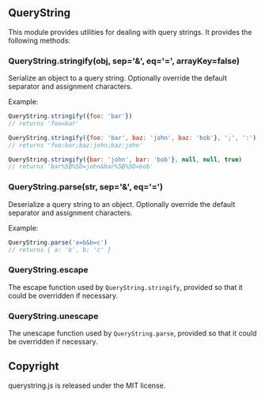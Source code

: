 ## QueryString

This module provides utilities for dealing with query strings.
It provides the following methods:


### QueryString.stringify(obj, sep='&', eq='=', arrayKey=false)

Serialize an object to a query string.
Optionally override the default separator and assignment characters.

Example:

````javascript
QueryString.stringify({foo: 'bar'})
// returns 'foo=bar'

QueryString.stringify({foo: 'bar', baz: 'john', baz: 'bob'}, ';', ':')
// returns 'foo:bar;baz:john;baz:john'

QueryString.stringify({bar: 'john', bar: 'bob'}, null, null, true)
// returns 'bar%5B%5D=john&bar%5B%5D=bob'
````


### QueryString.parse(str, sep='&', eq='=')

Deserialize a query string to an object.
Optionally override the default separator and assignment characters.

Example:

````javascript
QueryString.parse('a=b&b=c')
// returns { a: 'b', b: 'c' }
````


### QueryString.escape

The escape function used by `QueryString.stringify`,
provided so that it could be overridden if necessary.


### QueryString.unescape

The unescape function used by `QueryString.parse`,
provided so that it could be overridden if necessary.


## Copyright

querystring.js is released under the MIT license.
